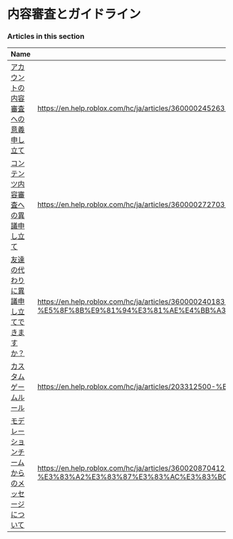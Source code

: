 # 内容審査とガイドライン  
### Articles in this section
Name|URL
-|-
[アカウントの内容審査への意義申し立て](./アカウントの内容審査への意義申し立て.html) |https://en.help.roblox.com/hc/ja/articles/360000245263-%E3%82%A2%E3%82%AB%E3%82%A6%E3%83%B3%E3%83%88%E3%81%AE%E5%86%85%E5%AE%B9%E5%AF%A9%E6%9F%BB%E3%81%B8%E3%81%AE%E6%84%8F%E7%BE%A9%E7%94%B3%E3%81%97%E7%AB%8B%E3%81%A6
[コンテンツ内容審査への異議申し立て](./コンテンツ内容審査への異議申し立て.html) |https://en.help.roblox.com/hc/ja/articles/360000272703-%E3%82%B3%E3%83%B3%E3%83%86%E3%83%B3%E3%83%84%E5%86%85%E5%AE%B9%E5%AF%A9%E6%9F%BB%E3%81%B8%E3%81%AE%E7%95%B0%E8%AD%B0%E7%94%B3%E3%81%97%E7%AB%8B%E3%81%A6
[友達の代わりに異議申し立てできますか？](./友達の代わりに異議申し立てできますか？.html) |https://en.help.roblox.com/hc/ja/articles/360000240183-%E5%8F%8B%E9%81%94%E3%81%AE%E4%BB%A3%E3%82%8F%E3%82%8A%E3%81%AB%E7%95%B0%E8%AD%B0%E7%94%B3%E3%81%97%E7%AB%8B%E3%81%A6%E3%81%A7%E3%81%8D%E3%81%BE%E3%81%99%E3%81%8B-
[カスタムゲームルール](./カスタムゲームルール.html) |https://en.help.roblox.com/hc/ja/articles/203312500-%E3%82%AB%E3%82%B9%E3%82%BF%E3%83%A0%E3%82%B2%E3%83%BC%E3%83%A0%E3%83%AB%E3%83%BC%E3%83%AB
[モデレーションチームからのメッセージについて](./モデレーションチームからのメッセージについて.html) |https://en.help.roblox.com/hc/ja/articles/360020870412-%E3%83%A2%E3%83%87%E3%83%AC%E3%83%BC%E3%82%B7%E3%83%A7%E3%83%B3%E3%83%81%E3%83%BC%E3%83%A0%E3%81%8B%E3%82%89%E3%81%AE%E3%83%A1%E3%83%83%E3%82%BB%E3%83%BC%E3%82%B8%E3%81%AB%E3%81%A4%E3%81%84%E3%81%A6